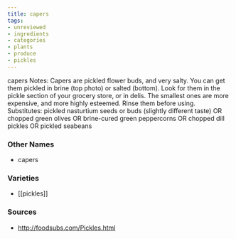 ```yaml
---
title: capers
tags:
- unreviewed
- ingredients
- categories
- plants
- produce
- pickles
---
```

capers Notes: Capers are pickled flower buds, and very salty. You can get them pickled in brine (top photo) or salted (bottom). Look for them in the pickle section of your grocery store, or in delis. The smallest ones are more expensive, and more highly esteemed. Rinse them before using. Substitutes: pickled nasturtium seeds or buds (slightly different taste) OR chopped green olives OR brine-cured green peppercorns OR chopped dill pickles OR pickled seabeans

### Other Names

* capers

### Varieties

* [[pickles]]

### Sources
* http://foodsubs.com/Pickles.html
